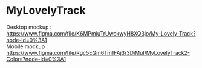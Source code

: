 # MyLovelyTrack

Desktop mockup : https://www.figma.com/file/K6MPmiuTrUwckwyH8XQ3jo/My-Lovely-Track?node-id=0%3A1 <br/>
Mobile mockup : https://www.figma.com/file/Rgc5EGm6Tm1FAj3r3DiMuI/MyLovelyTrack2-Colors?node-id=0%3A1
